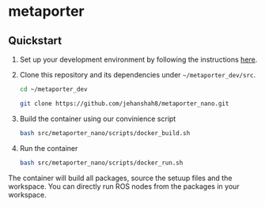 # metaporter

## Quickstart

1. Set up your development environment by following the instructions [here](https://github.com/NVIDIA-ISAAC-ROS/isaac_ros_common/blob/main/docs/dev-env-setup.md).  

2. Clone this repository and its dependencies under `~/metaporter_dev/src`.

    ```bash
    cd ~/metaporter_dev
    ```

    ```bash
    git clone https://github.com/jehanshah8/metaporter_nano.git
    ```
3. Build the container using our convinience script
    ```bash
    bash src/metaporter_nano/scripts/docker_build.sh
    ```
4. Run the container 
    ```bash
    bash src/metaporter_nano/scripts/docker_run.sh
    ```
The container will build all packages, source the setuup files and the workspace. You can directly run ROS nodes from the packages in your workspace. 
